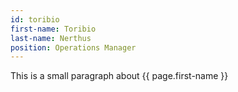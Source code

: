 ```yaml
---
id: toribio
first-name: Toribio
last-name: Nerthus
position: Operations Manager
---
```


This is a small paragraph about {{ page.first-name }}